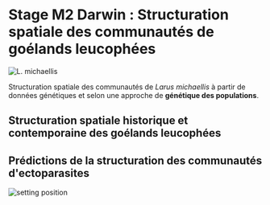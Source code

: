 # Stage M2 Darwin : Structuration spatiale des communautés de goélands leucophées

![L. michaellis](https://th.bing.com/th/id/R.809d4e58734e2e26c6e075e758f877d7?rik=9XjcSOswb7X2qQ&riu=http%3a%2f%2fluberon.fr%2fimg%2farticle%2fGoeland_leucophee.jpg&ehk=FMVcijOJNC2BItCSTBF7jk7ryDjuiyH4UIaO3nLm2zY%3d&risl=&pid=ImgRaw&r=0)

Structuration spatiale des communautés de *Larus michaellis* à partir de données génétiques et selon une approche de **génétique des populations**.

## Structuration spatiale historique et contemporaine des goélands leucophées

## Prédictions de la structuration des communautés d'ectoparasites

![setting position](https://mivegec.fr/fr/project/ecodis-disease-ecology-in-a-modified-world-linking-combined-environmental-stressors-population-dynamics-and-movement-ecology-to-understand-the-circulation-of-infectious-agents)


